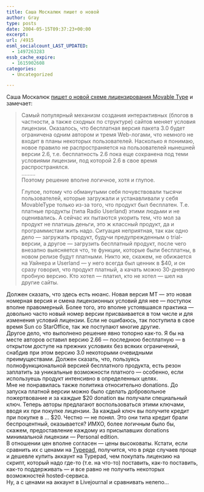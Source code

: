 ```yaml
---
title: Саша Москалюк пишет о новой
author: Gray
type: posts
date: 2004-05-15T09:37:23+00:00
excerpt:
url: /4915
esml_socialcount_LAST_UPDATED:
  - 1497263283
essb_cache_expire:
  - 1615902608
categories:
  - Uncategorized

---
```








Саша Москалюк <a href="http://www.livejournal.com/users/alexmoskalyuk/148289.html" target="_blank">пишет о новой схеме лицензирования Movable Type</a> и замечает:

> Самый популярный механизм создания интерактивных (блогов в частности, а также сходных по структуре) сайтов меняет условия лицензии. Оказалось, что бесплатная версия пакета 3.0 будет ограничена одним автором и тремя Web-логами, что немного не входит в планы некоторых пользователей. Насколько я понимаю, новое правило не распространяется на пользователей нынешней версии 2.6, т.е. бесплатность 2.6 пока еще сохранена под теми условиями лицензии, под которой 2.6 в свое время распространялся.  
> &#8230;&#8230;&#8230;  
> Поэтому решение вполне логичное, хотя и глупое.
> 
> Глупое, потому что обманутыми себя почувствовали тысячи пользователей, которые загружали и устанавливали у себя MovableType только из-за того, что продукт был бесплатен. Т.е. платные продукты (типа Radio Userland) этими людьми и не оценивались. А сейчас их пытаются укорить тем, что мол за продукт не платишь деньги, это ж классный продукт, да и программистам жить надо. Ситуация неприятная, так как одно дело &#8212; загружать продукт, будучи предупрежденным о trial-версии, а другое &#8212; загрузить бесплатный продукт, после чего внезапно выясняется что, те функции, которые были бесплатны, в новом релизе будут платными. Никто же, скажем, не обижается на Уайнера и Userland &#8212; у него всегда был ценник в $40, и он сразу говорил, что продукт платный, а качать можно 30-дневную пробную версию. Кто хотел &#8212; платил, кто не хотел &#8212; шел на другие сайты.

Должен сказать, что здесь есть нюанс. Новая версия MT &#8212; это новая номерная версия и смена лицензионных условий для нее &#8212; поступок вполне правомерный. Более того, это вполне устоявшаяся практика &#8212; довольно часто новый номер версии присваивается в том числе и для изменения условий лицензии. Если не ошибаюсь, так поступила в свое время Sun со StarOffice, так же поступают многие другие.  
Другое дело, что выполнено решение явно топорно как-то. Я бы на месте авторов оставил версию 2.66 &#8212; последнюю бесплатную &#8212; в открытом доступе на прежних условиях без всяких ограничений, снабдив при этом версию 3.0 некоторыми очевидными преимуществами. Должен сказать, что, пользуясь полнофункциональной версией бесплатного продукта, есть резон заплатить за уникальные возможности платного &#8212; особенно, если используешь продукт интенсивно в определенных целях.  
Мне не понравилась также политика относительно donations. До запуска платной версии можно было сделать добровольное пожертвование и за каждые $20 donation вы получали специальный ключ. Теперь авторы предлагают воспользоваться этими ключами, вводя их при покупке лицензии. За каждый ключ вы получите кредит при покупке в &#8230; $20. Честно &#8212; не понял. Это они типа кредит брали беспроцентный, оказывается? ИМХО, более логичным было бы, скажем, предоставление каждому из присылавших donations минимальной лицензии &#8212; Personal edition.  
В отношении цен вполне согласен &#8212; цены высоковаты. Кстати, если сравнить их с ценами на <a href="http://typepad.com/" target="_blank">Typepad</a>, получится, что в ряде случаев проще и дешевле купить аккаунт на Typepad, чем покупать лицензию на скрипт, который надо где-то (т.е. на что-то) поставить, как-то поставить, как-то поддерживать &#8212; и все равно не получить некоторых возможностей hosted-сервиса.  
Ну, а с ценами на аккаунт в Livejournal и сравнивать нелепо&#8230;